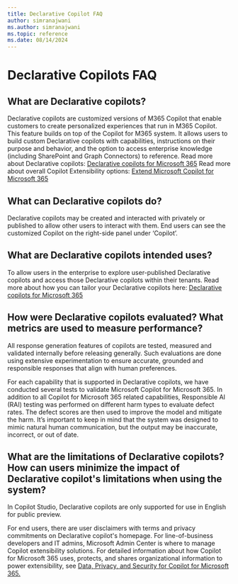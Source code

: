 ```yaml
---
title: Declarative Copilot FAQ
author: simranajwani
ms.author: simranajwani
ms.topic: reference
ms.date: 08/14/2024
---
```


# Declarative Copilots FAQ

## What are Declarative copilots?  
Declarative copilots are customized versions of M365 Copilot that enable customers to create personalized experiences that run in M365 Copilot. This feature builds on top of the Copilot for M365 system. It allows users to build custom Declarative copilots with capabilities, instructions on their purpose and behavior, and the option to access enterprise knowledge (including SharePoint and Graph Connectors) to reference. Read more about Declarative copilots: [Declarative copilots for Microsoft 365](/microsoft-365-copilot/extensibility/overview-declarative-copilot) Read more about overall Copilot Extensibility options: [Extend Microsoft Copilot for Microsoft 365](/microsoft-365-copilot/extensibility/)

## What can Declarative copilots do?   
Declarative copilots may be created and interacted with privately or published to allow other users to interact with them. End users can see the customized Copilot on the right-side panel under ‘Copilot’.  

## What are Declarative copilots intended uses?  
To allow users in the enterprise to explore user-published Declarative copilots and access those Declarative copilots within their tenants. Read more about how you can tailor your Declarative copilots here: [Declarative copilots for Microsoft 365](/microsoft-365-copilot/extensibility/overview-declarative-copilot#tailor-declarative-copilots-for-your-scenario) 

## How were Declarative copilots evaluated? What metrics are used to measure performance?  
All response generation features of copilots are tested, measured and validated internally before releasing generally. Such evaluations are done using extensive experimentation to ensure accurate, grounded and responsible responses that align with human preferences. 

For each capability that is supported in Declarative copilots, we have conducted several tests to validate Microsoft Copilot for Microsoft 365. In addition to all Copilot for Microsoft 365 related capabilities, Responsible AI (RAI) testing was performed on different harm types to evaluate defect rates. The defect scores are then used to improve the model and mitigate the harm. It’s important to keep in mind that the system was designed to mimic natural human communication, but the output may be inaccurate, incorrect, or out of date. 

## What are the limitations of Declarative copilots? How can users minimize the impact of Declarative copilot's limitations when using the system?  
In Copilot Studio, Declarative copilots are only supported for use in English for public preview. 

For end users, there are user disclaimers with terms and privacy commitments on Declarative copilot's homepage. For line-of-business developers and IT admins, Microsoft Admin Center is where to manage Copilot extensibility solutions. For detailed information about how Copilot for Microsoft 365 uses, protects, and shares organizational information to power extensibility, see [Data, Privacy, and Security for Copilot for Microsoft 365.](/microsoft-365-copilot/microsoft-365-copilot-privacy)  
